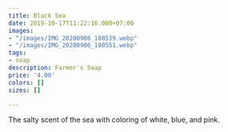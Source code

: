 ```yaml
---
title: Black Sea
date: 2019-10-17T11:22:16.000+07:00
images:
- "/images/IMG_20200906_180539.webp"
- "/images/IMG_20200906_180551.webp"
tags:
- soap
description: Farmer's Soap
price: '4.00'
colors: []
sizes: []

---
```

The salty scent of the sea with coloring of white, blue, and pink.